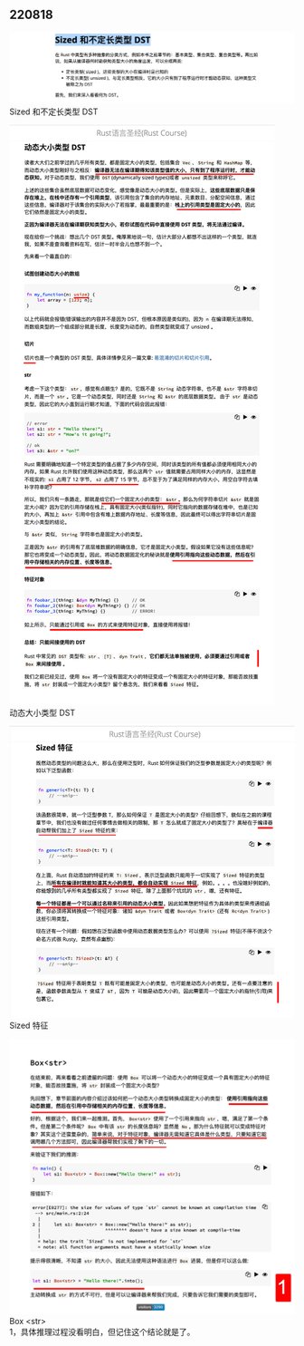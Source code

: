## 220818

![](./img/2022-08-18-17-58-32.png)  
Sized 和不定长类型 DST

![](./img/2022-08-19-08-20-49.png)  
动态大小类型 DST

![](./img/2022-08-19-08-27-39.png)  
Sized 特征

![](./img/2022-08-19-08-38-14.png)  
Box \<str>  
1，具体推理过程没看明白，但记住这个结论就是了。
